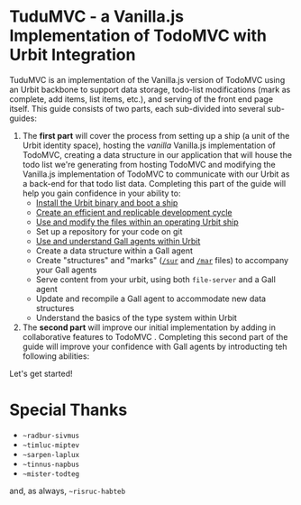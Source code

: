 # TuduMVC - a Vanilla.js Implementation of TodoMVC with Urbit Integration

TuduMVC is an implementation of the Vanilla.js version of TodoMVC using an Urbit backbone to support data storage, todo-list modifications (mark as complete, add items, list items, etc.), and serving of the front end page itself.  This guide consists of two parts, each sub-divided into several sub-guides:
1. The **first part** will cover the process from setting up a ship (a unit of the Urbit identity space), hosting the *vanilla* Vanilla.js implementation of TodoMVC, creating a data structure in our application that will house the todo list we're generating from hosting TodoMVC and modifying the Vanilla.js implementation of TodoMVC to communicate with our Urbit as a back-end for that todo list data.  Completing this part of the guide will help you gain confidence in your ability to:
    * [Install the Urbit binary and boot a ship](lesson1-development-cycle.md#step-1---creating-a-suitable-computing-environment)
    * [Create an efficient and replicable development cycle](lesson1-development-cycle.md#step-4---prepare-a-development-environment)
    * [Use and modify the files within an operating Urbit ship](lesson1-development-cycle.md#step-5---develop)
    * Set up a repository for your code on git
    * [Use and understand Gall agents within Urbit](https://github.com/rabsef-bicrym/tudumvc/blob/main/lesson3-taking-the-first-step.md#firststep-app-file)
    * Create a data structure within a Gall agent
    * Create "structures" and "marks" ([`/sur`](https://github.com/rabsef-bicrym/tudumvc/blob/main/lesson3-taking-the-first-step.md#firststep-sur-file) and [`/mar`](https://github.com/rabsef-bicrym/tudumvc/blob/main/lesson3-taking-the-first-step.md#firststep-mar-file) files) to accompany your Gall agents
    * Serve content from your urbit, using both `file-server` and a Gall agent
    * Update and recompile a Gall agent to accommodate new data structures
    * Understand the basics of the type system within Urbit
2. The **second part** will improve our initial implementation by adding in collaborative features to TodoMVC <to be written>.  Completing this second part of the guide will improve your confidence with Gall agents by introducting teh following abilities:

Let's get started!


# Special Thanks
* `~radbur-sivmus`
* `~timluc-miptev`
* `~sarpen-laplux`
* `~tinnus-napbus`
* `~mister-todteg`

and, as always, `~risruc-habteb`
